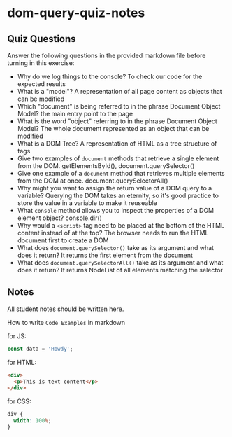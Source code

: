 # dom-query-quiz-notes

## Quiz Questions

Answer the following questions in the provided markdown file before turning in this exercise:

- Why do we log things to the console?
  To check our code for the expected results
- What is a "model"?
  A representation of all page content as objects that can be modified
- Which "document" is being referred to in the phrase Document Object Model?
  the main entry point to the page
- What is the word "object" referring to in the phrase Document Object Model?
  The whole document represented as an object that can be modified
- What is a DOM Tree?
  A representation of HTML as a tree structure of tags
- Give two examples of `document` methods that retrieve a single element from the DOM.
  getElementsById(), document.querySelector()
- Give one example of a `document` method that retrieves multiple elements from the DOM at once.
  document.querySelectorAll()
- Why might you want to assign the return value of a DOM query to a variable?
  Querying the DOM takes an eternity, so it's good practice to store the value in a variable to make it reuseable
- What `console` method allows you to inspect the properties of a DOM element object?
  console.dir()
- Why would a `<script>` tag need to be placed at the bottom of the HTML content instead of at the top?
  The browser needs to run the HTML document first to create a DOM
- What does `document.querySelector()` take as its argument and what does it return?
  It returns the first element from the document
- What does `document.querySelectorAll()` take as its argument and what does it return?
  It returns NodeList of all elements matching the selector

## Notes

All student notes should be written here.

How to write `Code Examples` in markdown

for JS:

```javascript
const data = 'Howdy';
```

for HTML:

```html
<div>
  <p>This is text content</p>
</div>
```

for CSS:

```css
div {
  width: 100%;
}
```

